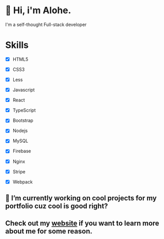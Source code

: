 # :wave: Hi, i'm Alohe. 
I'm a self-thought Full-stack developer

# Skills
- [x] HTML5
- [x] CSS3
- [x] Less
- [x] Javascript
- [x] React
- [x] TypeScript
- [x] Bootstrap
- [x] Nodejs
- [x] MySQL
- [x] Firebase
- [x] Nginx
- [x] Stripe
- [x] Webpack


## 🔭 I’m currently working on cool projects for my portfolio cuz cool is good right?
## Check out my [website](https://alemalohe.github.io) if you want to learn more about me for some reason.
<!--
**alemalohe/alemalohe** is a ✨ _special_ ✨ repository because its `README.md` (this file) appears on your GitHub profile.

Here are some ideas to get you started:
- 🔭 I’m currently working on ...
- 🌱 I’m currently learning ...
- 👯 I’m looking to collaborate on ...
- 🤔 I’m looking for help with ...
- 💬 Ask me about ...
- 📫 How to reach me: ...
- 😄 Pronouns: ...
- ⚡ Fun fact: ...
-->
